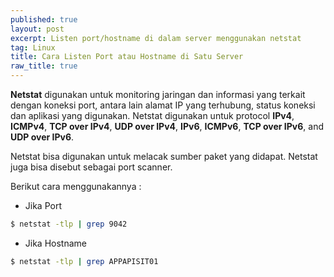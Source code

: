 ```yaml
---
published: true
layout: post
excerpt: Listen port/hostname di dalam server menggunakan netstat
tag: Linux
title: Cara Listen Port atau Hostname di Satu Server
raw_title: true
---
```

**Netstat** digunakan untuk monitoring jaringan dan informasi yang terkait dengan koneksi port, antara lain alamat IP yang terhubung, status koneksi dan aplikasi yang digunakan. Netstat digunakan untuk protocol **IPv4**, **ICMPv4**, **TCP over IPv4**, **UDP over IPv4**, **IPv6**, **ICMPv6**, **TCP over IPv6**, and **UDP over IPv6**.

Netstat bisa digunakan untuk melacak sumber paket yang didapat. Netstat juga bisa disebut sebagai port scanner.

Berikut cara menggunakannya :

* Jika Port
```sh
$ netstat -tlp | grep 9042
```

* Jika Hostname
```sh
$ netstat -tlp | grep APPAPISIT01
```

